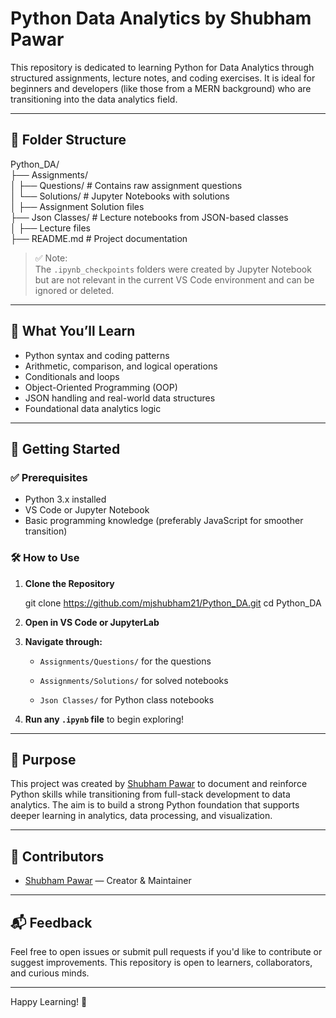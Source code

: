 
# Python Data Analytics by Shubham Pawar

This repository is dedicated to learning Python for Data Analytics through structured assignments, lecture notes, and coding exercises. It is ideal for beginners and developers (like those from a MERN background) who are transitioning into the data analytics field.

---

## 📁 Folder Structure




Python_DA/<br />
├── Assignments/<br />
│   ├── Questions/                # Contains raw assignment questions<br />
│   └── Solutions/               # Jupyter Notebooks with solutions<br />
│       ├── Assignment Solution files<br />
├── Json Classes/                # Lecture notebooks from JSON-based classes<br />
│   ├── Lecture files<br />
├── README.md                    # Project documentation<br />

> ✅ Note:  
> The `.ipynb_checkpoints` folders were created by Jupyter Notebook but are not relevant in the current VS Code environment and can be ignored or deleted.

---

## 📌 What You’ll Learn

- Python syntax and coding patterns
- Arithmetic, comparison, and logical operations
- Conditionals and loops
- Object-Oriented Programming (OOP)
- JSON handling and real-world data structures
- Foundational data analytics logic

---

## 🚀 Getting Started

### ✅ Prerequisites

- Python 3.x installed
- VS Code or Jupyter Notebook
- Basic programming knowledge (preferably JavaScript for smoother transition)

### 🛠 How to Use

1. **Clone the Repository**
   
   git clone https://github.com/mjshubham21/Python_DA.git
   cd Python_DA



2.  **Open in VS Code or JupyterLab**
    
3.  **Navigate through:**
    
    -   `Assignments/Questions/` for the questions
        
    -   `Assignments/Solutions/` for solved notebooks
        
    -   `Json Classes/` for Python class notebooks
        
4.  **Run any `.ipynb` file** to begin exploring!
    

----------

## 🎯 Purpose

This project was created by [Shubham Pawar](https://github.com/mjshubham21) to document and reinforce Python skills while transitioning from full-stack development to data analytics. The aim is to build a strong Python foundation that supports deeper learning in analytics, data processing, and visualization.

----------

## 🤝 Contributors

-   [Shubham Pawar](https://github.com/mjshubham21) — Creator & Maintainer
    

----------

## 📬 Feedback

Feel free to open issues or submit pull requests if you'd like to contribute or suggest improvements. This repository is open to learners, collaborators, and curious minds.

----------

Happy Learning! 🚀